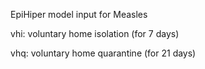 EpiHiper model input for Measles

vhi: voluntary home isolation (for 7 days)

vhq: voluntary home quarantine (for 21 days)
